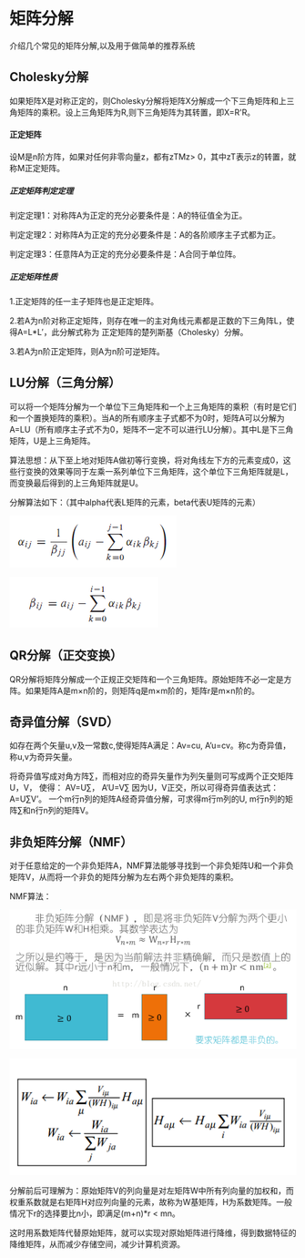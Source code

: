 # 矩阵分解
介绍几个常见的矩阵分解,以及用于做简单的推荐系统

## Cholesky分解
如果矩阵X是对称正定的，则Cholesky分解将矩阵X分解成一个下三角矩阵和上三角矩阵的乘积。设上三角矩阵为R,则下三角矩阵为其转置，即X=R'R。

#### 正定矩阵
设M是n阶方阵，如果对任何非零向量z，都有zTMz> 0，其中zT表示z的转置，就称M正定矩阵。

##### 正定矩阵判定定理

判定定理1：对称阵A为正定的充分必要条件是：A的特征值全为正。

判定定理2：对称阵A为正定的充分必要条件是：A的各阶顺序主子式都为正。

判定定理3：任意阵A为正定的充分必要条件是：A合同于单位阵。

##### 正定矩阵性质

1.正定矩阵的任一主子矩阵也是正定矩阵。

2.若A为n阶对称正定矩阵，则存在唯一的主对角线元素都是正数的下三角阵L，使得A=L*L′，此分解式称为 正定矩阵的楚列斯基（Cholesky）分解。
      
3.若A为n阶正定矩阵，则A为n阶可逆矩阵。

## LU分解（三角分解）
可以将一个矩阵分解为一个单位下三角矩阵和一个上三角矩阵的乘积（有时是它们和一个置换矩阵的乘积）。当A的所有顺序主子式都不为0时，矩阵A可以分解为A=LU（所有顺序主子式不为0，矩阵不一定不可以进行LU分解）。其中L是下三角矩阵，U是上三角矩阵。

算法思想：从下至上地对矩阵A做初等行变换，将对角线左下方的元素变成0，这些行变换的效果等同于左乘一系列单位下三角矩阵，这个单位下三角矩阵就是L，而变换最后得到的上三角矩阵就是U。

分解算法如下：（其中alpha代表L矩阵的元素，beta代表U矩阵的元素）

![](pic/LU分解1.jpg)

![](pic/LU分解2.jpg)

## QR分解（正交变换）
QR分解将矩阵分解成一个正规正交矩阵和一个三角矩阵。原始矩阵不必一定是方阵。如果矩阵A是m×n阶的，则矩阵q是m×m阶的，矩阵r是m×n阶的。

## 奇异值分解（SVD）
如存在两个矢量u,v及一常数c,使得矩阵A满足：Av=cu,  A’u=cv。称c为奇异值，称u,v为奇异矢量。

将奇异值写成对角方阵∑，而相对应的奇异矢量作为列矢量则可写成两个正交矩阵U，V， 使得： AV=U∑， A‘U=V∑  因为U，V正交，所以可得奇异值表达式：A=U∑V’。
一个m行n列的矩阵A经奇异值分解，可求得m行m列的U, m行n列的矩阵∑和n行n列的矩阵V。

## 非负矩阵分解（NMF）
对于任意给定的一个非负矩阵A，NMF算法能够寻找到一个非负矩阵U和一个非负矩阵V，从而将一个非负的矩阵分解为左右两个非负矩阵的乘积。

NMF算法：

![](pic/NMF.png)

![](pic/非负矩阵分解.png)

分解前后可理解为：原始矩阵V的列向量是对左矩阵W中所有列向量的加权和，而权重系数就是右矩阵H对应列向量的元素，故称为W基矩阵，H为系数矩阵。一般情况下r的选择要比n小，即满足(m+n)*r < mn。

这时用系数矩阵代替原始矩阵，就可以实现对原始矩阵进行降维，得到数据特征的降维矩阵，从而减少存储空间，减少计算机资源。

